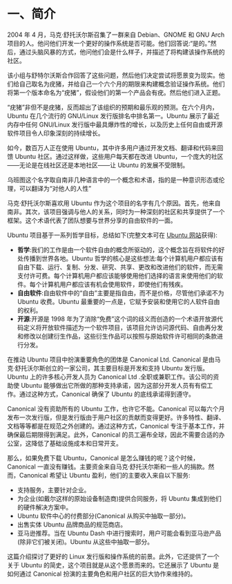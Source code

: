 # 一、简介

2004 年 4 月，马克·舒托沃尔斯召集了一群来自 Debian、GNOME 和 GNU Arch 项目的人。他问他们开发一个更好的操作系统是否可能。他们回答说:“是的。”然后，通过头脑风暴的方式，他问他们会是什么样子，并描述了将构建该操作系统的社区。

该小组与舒特尔沃斯合作回答了这些问题，然后他们决定尝试将愿景变为现实。他们给自己取名为疣猪，并给自己一个六个月的期限来构建概念验证操作系统。他们将第一个版本命名为“疣猪”，假设他们的第一个产品会有疣。然后他们进入正题。

“疣猪”非但不是疣猪，反而超出了该组织的预期和最乐观的预测。在六个月内，Ubuntu 在几个流行的 GNU/Linux 发行版排名中排名第一。Ubuntu 展示了最近内存中任何 GNU/Linux 发行版中最具爆炸性的增长，以及历史上任何自由或开源软件项目令人印象深刻的持续增长。

如今，数百万人正在使用 Ubuntu，其中许多用户通过开发文档、翻译和代码来回馈 Ubuntu 社区。通过这样做，这些用户每天都在改进 Ubuntu，一个庞大的社区——无论是在线社区还是本地社区——让 Ubuntu 的发展不受限制。

乌班图这个名字取自南非几种语言中的一个概念和术语，指的是一种意识形态或伦理，可以翻译为“对他人的人性”

马克·舒托沃尔斯喜欢用 Ubuntu 作为这个项目的名字有几个原因。首先，他来自南非。其次，该项目强调与他人的关系，同时为一种深刻的社区和共享提供了一个框架。这个术语代表了团队想要与世界分享的自由软件的一面。

Ubuntu 项目基于一系列哲学目标，总结如下(完整文本可在 [Ubuntu 网站](https://www.ubuntu.com/about/about-ubuntu/our-philosophy)获得):

*   **哲学**:我们的工作是由一个软件自由的概念所驱动的，这个概念旨在将软件的好处传播到世界各地。Ubuntu 哲学的核心是这些想法:每个计算机用户都应该有自由下载、运行、复制、分发、研究、共享、更改和改进他们的软件，而无需支付许可费。每个计算机用户都应该能够使用他们选择的语言来使用他们的软件。每个计算机用户都应该有机会使用软件，即使他们有残疾。
*   **自由软件**:自由软件中的“自由”主要是指自由，而不是价格，尽管他们承诺不为 Ubuntu 收费。Ubuntu 最重要的一点是，它赋予安装和使用它的人软件自由的权利。
*   **开源**:开源是 1998 年为了消除“免费”这个词的歧义而创造的一个术语开放源代码定义将开放软件描述为一个软件项目，该项目允许访问源代码、自由再分发和修改以创建衍生作品，这些衍生作品可以按照与原始软件许可相同的条款进行分发。

在推动 Ubuntu 项目中扮演重要角色的团体是 Canonical Ltd. Canonical 是由马克·舒托沃尔斯创立的一家公司，其主要目标是开发和支持 Ubuntu 发行版。Ubuntu 上的许多核心开发人员为 Canonical Ltd .全职或兼职工作。该公司的资助使 Ubuntu 能够做出它所做的那种支持承诺，因为这部分开发人员有有偿工作。通过这种方式，Canonical 确保了 Ubuntu 的底线承诺得到遵守。

Canonical 没有资助所有的 Ubuntu 工作，也许它不能。Canonical 可以每六个月发布一次发行版，但是发行版由于用户社区的贡献而变得更好。许多特性、翻译、文档等等都是在规范之外创建的。通过这种方式，Canonical 专注于基本工作，并确保最后期限得到满足。此外，Canonical 的员工遍布全球，因此不需要合适的办公室，这降低了基础设施成本和日常开支。

那么，如果免费下载 Ubuntu，Canonical 是怎么赚钱的呢？这个时候，Canonical 一直没有赚钱。主要资金来自马克·舒托沃尔斯和一些人的捐款。然而，Canonical 希望让 Ubuntu 盈利，他们的主要收入来自以下服务:

*   支持服务，主要针对企业。
*   为企业(如戴尔这样的原始设备制造商)提供合同服务，将 Ubuntu 集成到他们的硬件解决方案中。
*   Ubuntu 软件中心的付费部分(Canonical 从购买中抽取一部分)。
*   出售实体 Ubuntu 品牌商品的规范商店。
*   亚马逊推荐。当在 Ubuntu Dash 中进行搜索时，用户可能会看到亚马逊产品(除非它们被关闭)。Ubuntu 从这些中抽取一部分。

这篇介绍探讨了更好的 Linux 发行版和操作系统的前景。此外，它还提供了一个关于 Ubuntu 的简史，这个项目就是从这个愿景而来的。它还展示了 Ubuntu 是如何通过 Canonical 扮演的主要角色和用户社区的巨大协作来维持的。